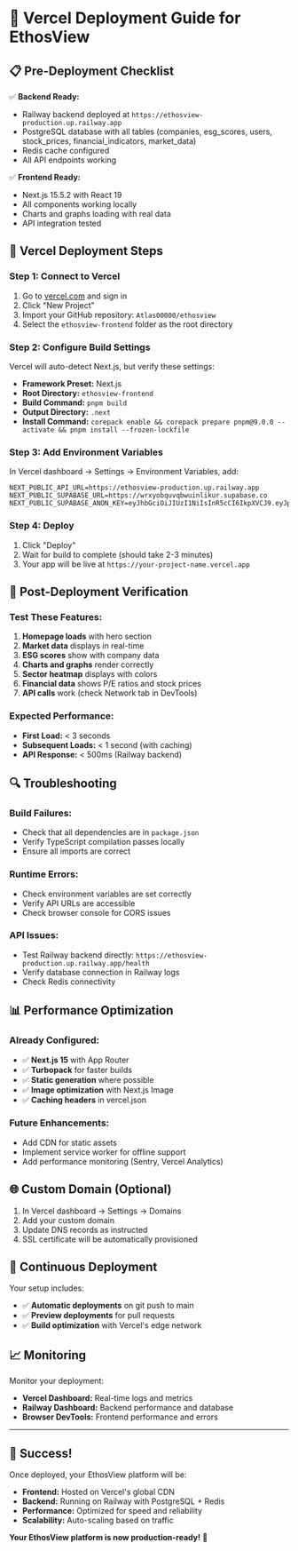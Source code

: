 # 🚀 Vercel Deployment Guide for EthosView

## 📋 **Pre-Deployment Checklist**

✅ **Backend Ready:**
- Railway backend deployed at `https://ethosview-production.up.railway.app`
- PostgreSQL database with all tables (companies, esg_scores, users, stock_prices, financial_indicators, market_data)
- Redis cache configured
- All API endpoints working

✅ **Frontend Ready:**
- Next.js 15.5.2 with React 19
- All components working locally
- Charts and graphs loading with real data
- API integration tested

## 🔧 **Vercel Deployment Steps**

### **Step 1: Connect to Vercel**
1. Go to [vercel.com](https://vercel.com) and sign in
2. Click "New Project"
3. Import your GitHub repository: `Atlas00000/ethosview`
4. Select the `ethosview-frontend` folder as the root directory

### **Step 2: Configure Build Settings**
Vercel will auto-detect Next.js, but verify these settings:
- **Framework Preset:** Next.js
- **Root Directory:** `ethosview-frontend`
- **Build Command:** `pnpm build`
- **Output Directory:** `.next`
- **Install Command:** `corepack enable && corepack prepare pnpm@9.0.0 --activate && pnpm install --frozen-lockfile`

### **Step 3: Add Environment Variables**
In Vercel dashboard → Settings → Environment Variables, add:

```
NEXT_PUBLIC_API_URL=https://ethosview-production.up.railway.app
NEXT_PUBLIC_SUPABASE_URL=https://wrxyobquvqbwuinlikur.supabase.co
NEXT_PUBLIC_SUPABASE_ANON_KEY=eyJhbGciOiJIUzI1NiIsInR5cCI6IkpXVCJ9.eyJpc3MiOiJzdXBhYmFzZSIsInJlZiI6IndyeHlvYnF1dnFid3Vpbmxpa3VyIiwicm9sZSI6ImFub24iLCJpYXQiOjE3NTc2OTc1MDksImV4cCI6MjA3MzI3MzUwOX0.irO5qSxvXyViVvXyp_1Nn3vLIqNb9oWk4LXJ53d86n4
```

### **Step 4: Deploy**
1. Click "Deploy"
2. Wait for build to complete (should take 2-3 minutes)
3. Your app will be live at `https://your-project-name.vercel.app`

## 🎯 **Post-Deployment Verification**

### **Test These Features:**
1. **Homepage loads** with hero section
2. **Market data** displays in real-time
3. **ESG scores** show with company data
4. **Charts and graphs** render correctly
5. **Sector heatmap** displays with colors
6. **Financial data** shows P/E ratios and stock prices
7. **API calls** work (check Network tab in DevTools)

### **Expected Performance:**
- **First Load:** < 3 seconds
- **Subsequent Loads:** < 1 second (with caching)
- **API Response:** < 500ms (Railway backend)

## 🔍 **Troubleshooting**

### **Build Failures:**
- Check that all dependencies are in `package.json`
- Verify TypeScript compilation passes locally
- Ensure all imports are correct

### **Runtime Errors:**
- Check environment variables are set correctly
- Verify API URLs are accessible
- Check browser console for CORS issues

### **API Issues:**
- Test Railway backend directly: `https://ethosview-production.up.railway.app/health`
- Verify database connection in Railway logs
- Check Redis connectivity

## 📊 **Performance Optimization**

### **Already Configured:**
- ✅ **Next.js 15** with App Router
- ✅ **Turbopack** for faster builds
- ✅ **Static generation** where possible
- ✅ **Image optimization** with Next.js Image
- ✅ **Caching headers** in vercel.json

### **Future Enhancements:**
- Add CDN for static assets
- Implement service worker for offline support
- Add performance monitoring (Sentry, Vercel Analytics)

## 🌐 **Custom Domain (Optional)**

1. In Vercel dashboard → Settings → Domains
2. Add your custom domain
3. Update DNS records as instructed
4. SSL certificate will be automatically provisioned

## 🔄 **Continuous Deployment**

Your setup includes:
- ✅ **Automatic deployments** on git push to main
- ✅ **Preview deployments** for pull requests
- ✅ **Build optimization** with Vercel's edge network

## 📈 **Monitoring**

Monitor your deployment:
- **Vercel Dashboard:** Real-time logs and metrics
- **Railway Dashboard:** Backend performance and database
- **Browser DevTools:** Frontend performance and errors

---

## 🎉 **Success!**

Once deployed, your EthosView platform will be:
- **Frontend:** Hosted on Vercel's global CDN
- **Backend:** Running on Railway with PostgreSQL + Redis
- **Performance:** Optimized for speed and reliability
- **Scalability:** Auto-scaling based on traffic

**Your EthosView platform is now production-ready!** 🚀
